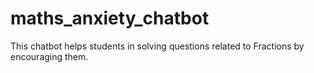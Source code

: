 # maths_anxiety_chatbot
This chatbot helps students in solving questions related to Fractions by encouraging them.
